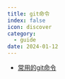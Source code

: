 ```yaml
---
title: git命令 
index: false
icon: discover
category:
  - guide
date: 2024-01-12
---
```


- [常用的git命令](常用的git命令.md)
